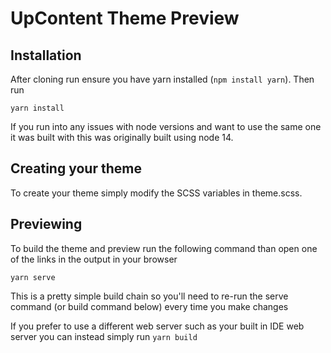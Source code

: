 # UpContent Theme Preview

## Installation
After cloning run ensure you have yarn installed (`npm install yarn`). Then run
```shell
yarn install
```
If you run into any issues with node versions and want to use the same one it was built with this was originally built using node 14.

## Creating your theme
To create your theme simply modify the SCSS variables in theme.scss.

## Previewing
To build the theme and preview run the following command than open one of the links in the output in your browser 
```shell
yarn serve
```

This is a pretty simple build chain so you'll need to re-run the serve command (or build command below) every time you make changes

If you prefer to use a different web server such as your built in IDE web server you can instead simply run `yarn build`
